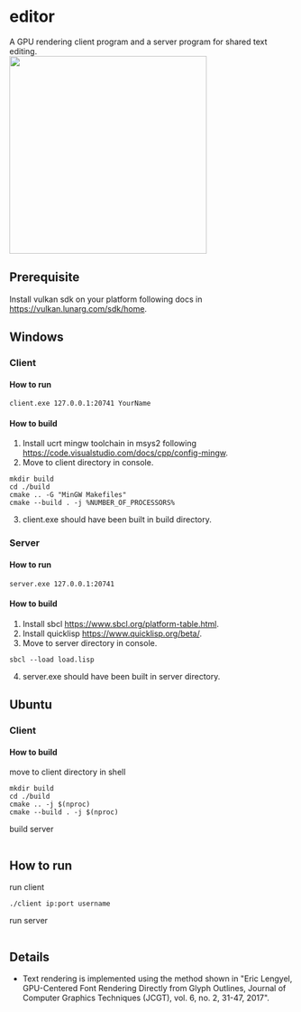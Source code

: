 # editor
A GPU rendering client program and a server program for shared text editing.\
<img src="https://github.com/chae1/editor/assets/29856486/381a0c16-9729-460f-9a82-04df2de4760d" width="350">

## Prerequisite
Install vulkan sdk on your platform following docs in https://vulkan.lunarg.com/sdk/home.

## Windows
### Client
#### How to run
```
client.exe 127.0.0.1:20741 YourName
```
#### How to build
1. Install ucrt mingw toolchain in msys2 following https://code.visualstudio.com/docs/cpp/config-mingw.
2. Move to client directory in console.
```console
mkdir build
cd ./build
cmake .. -G "MinGW Makefiles"
cmake --build . -j %NUMBER_OF_PROCESSORS%
```
3. client.exe should have been built in build directory.
### Server
#### How to run
```
server.exe 127.0.0.1:20741
```
#### How to build
1. Install sbcl https://www.sbcl.org/platform-table.html.
2. Install quicklisp https://www.quicklisp.org/beta/.
3. Move to server directory in console.
```console
sbcl --load load.lisp
```
4. server.exe should have been built in server directory.
## Ubuntu
### Client
#### How to build
move to client directory in shell
```console
mkdir build
cd ./build
cmake .. -j $(nproc)
cmake --build . -j $(nproc)
```
build server
```console
```
## How to run
run client
```console
./client ip:port username
```
run server
```console
```

## Details
* Text rendering is implemented using the method shown in "Eric Lengyel, GPU-Centered Font Rendering Directly from Glyph Outlines, Journal of Computer Graphics Techniques (JCGT), vol. 6, no. 2, 31-47, 2017".
  
